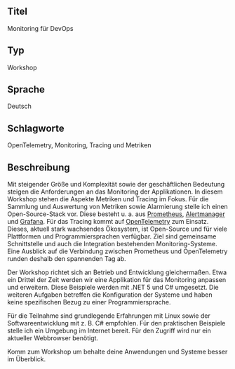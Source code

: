 ## Titel
Monitoring für DevOps

## Typ
Workshop

## Sprache
Deutsch

## Schlagworte
OpenTelemetry, Monitoring, Tracing und Metriken

## Beschreibung
Mit steigender Größe und Komplexität sowie der geschäftlichen Bedeutung steigen die Anforderungen an das Monitoring der Applikationen. In diesem Workshop stehen die Aspekte Metriken und Tracing im Fokus. Für die Sammlung und Auswertung von Metriken sowie Alarmierung stelle ich einen Open-Source-Stack vor. Diese besteht u. a. aus [Prometheus](https://prometheus.io/), [Alertmanager](https://prometheus.io/docs/alerting/latest/alertmanager/) und [Grafana](https://grafana.com/). Für das Tracing kommt auf [OpenTelemetry](https://opentelemetry.io/) zum Einsatz. Dieses, aktuell stark wachsendes Ökosystem, ist Open-Source und für viele Plattformen und Programmiersprachen verfügbar. Ziel sind gemeinsame Schnittstelle und auch die Integration bestehenden Monitoring-Systeme. Eine Ausblick auf die Verbindung zwischen Prometheus und OpenTelemetry runden deshalb den spannenden Tag ab.

Der Workshop richtet sich an Betrieb und Entwicklung gleichermaßen. Etwa ein Drittel der Zeit werden wir eine Applikation für das Monitoring anpassen und erweitern. Diese Beispiele werden mit .NET 5 und C# umgesetzt. Die weiteren Aufgaben betreffen die Konfiguration der Systeme und haben keine spezifischen Bezug zu einer Programmiersprache.

Für die Teilnahme sind grundlegende Erfahrungen mit Linux sowie der Softwareentwicklung mit z. B. C# empfohlen. Für den praktischen Beispiele stelle ich ein Umgebung im Internet bereit. Für den Zugriff wird nur ein aktueller Webbrowser benötigt.

Komm zum Workshop um behalte deine Anwendungen und Systeme besser im Überblick.